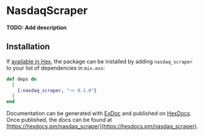 # NasdaqScraper

**TODO: Add description**

## Installation

If [available in Hex](https://hex.pm/docs/publish), the package can be installed
by adding `nasdaq_scraper` to your list of dependencies in `mix.exs`:

```elixir
def deps do
  [
    {:nasdaq_scraper, "~> 0.1.0"}
  ]
end
```

Documentation can be generated with [ExDoc](https://github.com/elixir-lang/ex_doc)
and published on [HexDocs](https://hexdocs.pm). Once published, the docs can
be found at [https://hexdocs.pm/nasdaq_scraper](https://hexdocs.pm/nasdaq_scraper).

